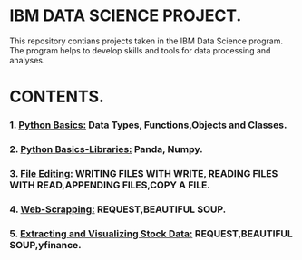 # IBM DATA SCIENCE PROJECT.
This repository contians projects taken in the IBM Data Science program. The program helps to develop skills and tools for data processing and analyses.

# CONTENTS.
### 1. [Python Basics:](https://github.com/GBOL67/DATA-SCIENCE-PROJECTS/blob/main/PYTHON_BASICS.ipynb) Data Types, Functions,Objects and Classes.
### 2. [Python Basics-Libraries:](https://github.com/GBOL67/DATA-SCIENCE-PROJECTS/blob/main/Python%20Basics-Libraries.ipynb) Panda, Numpy.
### 3. [File Editing:](https://github.com/GBOL67/DATA-SCIENCE-PROJECTS/blob/main/File%20editing/File%20Editing.ipynb) WRITING FILES WITH WRITE, READING FILES WITH READ,APPENDING FILES,COPY A FILE.
### 4. [Web-Scrapping:](https://github.com/GBOL67/DATA-SCIENCE-PROJECTS/blob/main/Web-Scrapping/Web-Scrapping.ipynb) REQUEST,BEAUTIFUL SOUP.
### 5. [Extracting and Visualizing Stock Data:](https://github.com/GBOL67/DATA-SCIENCE-PROJECTS/blob/main/ProjectForDataScience.ipynb) REQUEST,BEAUTIFUL SOUP,yfinance.


